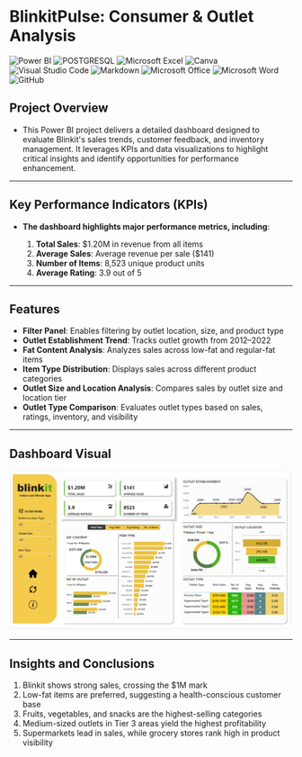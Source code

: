 # BlinkitPulse: Consumer & Outlet Analysis

![Power BI](https://img.shields.io/badge/power_bi-F2C811?style=for-the-badge&logo=powerbi&logoColor=black)
![POSTGRESQL](https://img.shields.io/badge/PostgreSQL-4169E1.svg?style=for-the-badge&logo=PostgreSQL&logoColor=white)
![Microsoft Excel](https://img.shields.io/badge/Microsoft_Excel-217346?style=for-the-badge&logo=microsoft-excel&logoColor=white)
![Canva](https://img.shields.io/badge/Canva-%2300C4CC.svg?style=for-the-badge&logo=Canva&logoColor=white)
![Visual Studio Code](https://img.shields.io/badge/Visual%20Studio%20Code-0078d7.svg?style=for-the-badge&logo=visual-studio-code&logoColor=white)
![Markdown](https://img.shields.io/badge/markdown-%23000000.svg?style=for-the-badge&logo=markdown&logoColor=white)
![Microsoft Office](https://img.shields.io/badge/Microsoft_Office-D83B01?style=for-the-badge&logo=microsoft-office&logoColor=white)
![Microsoft Word](https://img.shields.io/badge/Microsoft_Word-2B579A?style=for-the-badge&logo=microsoft-word&logoColor=white)
![GitHub](https://img.shields.io/badge/github-%23121011.svg?style=for-the-badge&logo=github&logoColor=white)


## Project Overview

- This Power BI project delivers a detailed dashboard designed to evaluate Blinkit's sales trends, customer feedback, and inventory management. It leverages KPIs and data visualizations to highlight critical insights and identify opportunities for performance enhancement.

---

## Key Performance Indicators (KPIs)

  - **The dashboard highlights major performance metrics, including**:

    1. **Total Sales**: $1.20M in revenue from all items
    2. **Average Sales**: Average revenue per sale ($141)
    3. **Number of Items**: 8,523 unique product units
    4. **Average Rating**: 3.9 out of 5

  ---

## Features

  - **Filter Panel**: Enables filtering by outlet location, size, and product type
  - **Outlet Establishment Trend**: Tracks outlet growth from 2012–2022
  - **Fat Content Analysis**: Analyzes sales across low-fat and regular-fat items
  - **Item Type Distribution**: Displays sales across different product categories
  - **Outlet Size and Location Analysis**: Compares sales by outlet size and location tier
  - **Outlet Type Comparison**: Evaluates outlet types based on sales, ratings, inventory, and visibility

---

## Dashboard Visual

![Home Page](Screenshot/Dashboard.png)

---

## Insights and Conclusions
  1. Blinkit shows strong sales, crossing the $1M mark
  2. Low-fat items are preferred, suggesting a health-conscious customer base
  3. Fruits, vegetables, and snacks are the highest-selling categories
  4. Medium-sized outlets in Tier 3 areas yield the highest profitability
  5. Supermarkets lead in sales, while grocery stores rank high in product visibility

